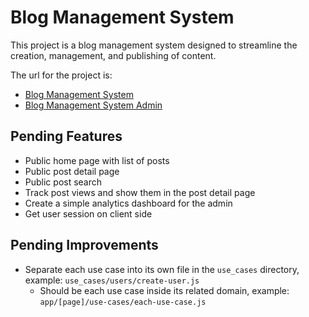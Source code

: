 # Blog Management System

This project is a blog management system designed to streamline the creation, management, and publishing of content.

The url for the project is:

- [Blog Management System](https://blog.jocotesv.com/)
- [Blog Management System Admin](https://blog.jocotesv.com/admin)

## Pending Features

- Public home page with list of posts
- Public post detail page
- Public post search
- Track post views and show them in the post detail page
- Create a simple analytics dashboard for the admin
- Get user session on client side

## Pending Improvements

- Separate each use case into its own file in the `use_cases` directory, example: `use_cases/users/create-user.js`
  - Should be each use case inside its related domain, example: `app/[page]/use-cases/each-use-case.js`
